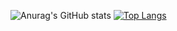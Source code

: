 ![Anurag's GitHub stats](https://github-readme-stats.vercel.app/api?username=r00khaCk&show_icons=true&theme=radical)
[![Top Langs](https://github-readme-stats.vercel.app/api/top-langs/?username=r00khaCk&layout=compact&theme=radical)](https://github.com/anuraghazra/github-readme-stats)


